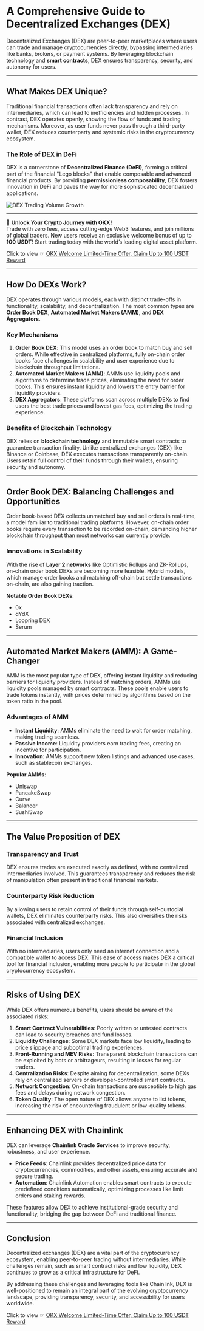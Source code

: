 # A Comprehensive Guide to Decentralized Exchanges (DEX)

Decentralized Exchanges (DEX) are peer-to-peer marketplaces where users can trade and manage cryptocurrencies directly, bypassing intermediaries like banks, brokers, or payment systems. By leveraging blockchain technology and **smart contracts**, DEX ensures transparency, security, and autonomy for users.

---

## What Makes DEX Unique?

Traditional financial transactions often lack transparency and rely on intermediaries, which can lead to inefficiencies and hidden processes. In contrast, DEX operates openly, showing the flow of funds and trading mechanisms. Moreover, as user funds never pass through a third-party wallet, DEX reduces counterparty and systemic risks in the cryptocurrency ecosystem.

### The Role of DEX in DeFi
DEX is a cornerstone of **Decentralized Finance (DeFi)**, forming a critical part of the financial "Lego blocks" that enable composable and advanced financial products. By providing **permissionless composability**, DEX fosters innovation in DeFi and paves the way for more sophisticated decentralized applications.

![DEX Trading Volume Growth](https://www.theblockcrypto.com/data/decentralized-finance/dex-non-custodial/dex-volume-monthly)

---

🚀 **Unlock Your Crypto Journey with OKX!**  
Trade with zero fees, access cutting-edge Web3 features, and join millions of global traders. New users receive an exclusive welcome bonus of up to **100 USDT**! Start trading today with the world’s leading digital asset platform.  

Click to view ☞ [OKX Welcome Limited-Time Offer, Claim Up to 100 USDT Reward](https://bit.ly/OKXe)

---

## How Do DEXs Work?

DEX operates through various models, each with distinct trade-offs in functionality, scalability, and decentralization. The most common types are **Order Book DEX**, **Automated Market Makers (AMM)**, and **DEX Aggregators**.

### Key Mechanisms
1. **Order Book DEX**: This model uses an order book to match buy and sell orders. While effective in centralized platforms, fully on-chain order books face challenges in scalability and user experience due to blockchain throughput limitations.
2. **Automated Market Makers (AMM)**: AMMs use liquidity pools and algorithms to determine trade prices, eliminating the need for order books. This ensures instant liquidity and lowers the entry barrier for liquidity providers.
3. **DEX Aggregators**: These platforms scan across multiple DEXs to find users the best trade prices and lowest gas fees, optimizing the trading experience.

### Benefits of Blockchain Technology
DEX relies on **blockchain technology** and immutable smart contracts to guarantee transaction finality. Unlike centralized exchanges (CEX) like Binance or Coinbase, DEX executes transactions transparently on-chain. Users retain full control of their funds through their wallets, ensuring security and autonomy.

---

## Order Book DEX: Balancing Challenges and Opportunities

Order book-based DEX collects unmatched buy and sell orders in real-time, a model familiar to traditional trading platforms. However, on-chain order books require every transaction to be recorded on-chain, demanding higher blockchain throughput than most networks can currently provide.

### Innovations in Scalability
With the rise of **Layer 2 networks** like Optimistic Rollups and ZK-Rollups, on-chain order book DEXs are becoming more feasible. Hybrid models, which manage order books and matching off-chain but settle transactions on-chain, are also gaining traction.

**Notable Order Book DEXs**:
- 0x
- dYdX
- Loopring DEX
- Serum

---

## Automated Market Makers (AMM): A Game-Changer

AMM is the most popular type of DEX, offering instant liquidity and reducing barriers for liquidity providers. Instead of matching orders, AMMs use liquidity pools managed by smart contracts. These pools enable users to trade tokens instantly, with prices determined by algorithms based on the token ratio in the pool.

### Advantages of AMM
- **Instant Liquidity**: AMMs eliminate the need to wait for order matching, making trading seamless.
- **Passive Income**: Liquidity providers earn trading fees, creating an incentive for participation.
- **Innovation**: AMMs support new token listings and advanced use cases, such as stablecoin exchanges.

**Popular AMMs**:
- Uniswap
- PancakeSwap
- Curve
- Balancer
- SushiSwap

---

## The Value Proposition of DEX

### Transparency and Trust
DEX ensures trades are executed exactly as defined, with no centralized intermediaries involved. This guarantees transparency and reduces the risk of manipulation often present in traditional financial markets.

### Counterparty Risk Reduction
By allowing users to retain control of their funds through self-custodial wallets, DEX eliminates counterparty risks. This also diversifies the risks associated with centralized exchanges.

### Financial Inclusion
With no intermediaries, users only need an internet connection and a compatible wallet to access DEX. This ease of access makes DEX a critical tool for financial inclusion, enabling more people to participate in the global cryptocurrency ecosystem.

---

## Risks of Using DEX

While DEX offers numerous benefits, users should be aware of the associated risks:

1. **Smart Contract Vulnerabilities**: Poorly written or untested contracts can lead to security breaches and fund losses.
2. **Liquidity Challenges**: Some DEX markets face low liquidity, leading to price slippage and suboptimal trading experiences.
3. **Front-Running and MEV Risks**: Transparent blockchain transactions can be exploited by bots or arbitrageurs, resulting in losses for regular traders.
4. **Centralization Risks**: Despite aiming for decentralization, some DEXs rely on centralized servers or developer-controlled smart contracts.
5. **Network Congestion**: On-chain transactions are susceptible to high gas fees and delays during network congestion.
6. **Token Quality**: The open nature of DEX allows anyone to list tokens, increasing the risk of encountering fraudulent or low-quality tokens.

---

## Enhancing DEX with Chainlink

DEX can leverage **Chainlink Oracle Services** to improve security, robustness, and user experience.

- **Price Feeds**: Chainlink provides decentralized price data for cryptocurrencies, commodities, and other assets, ensuring accurate and secure trading.
- **Automation**: Chainlink Automation enables smart contracts to execute predefined conditions automatically, optimizing processes like limit orders and staking rewards.

These features allow DEX to achieve institutional-grade security and functionality, bridging the gap between DeFi and traditional finance.

---

## Conclusion

Decentralized exchanges (DEX) are a vital part of the cryptocurrency ecosystem, enabling peer-to-peer trading without intermediaries. While challenges remain, such as smart contract risks and low liquidity, DEX continues to grow as a critical infrastructure for DeFi.

By addressing these challenges and leveraging tools like Chainlink, DEX is well-positioned to remain an integral part of the evolving cryptocurrency landscape, providing transparency, security, and accessibility for users worldwide.

Click to view ☞ [OKX Welcome Limited-Time Offer, Claim Up to 100 USDT Reward](https://bit.ly/OKXe)
